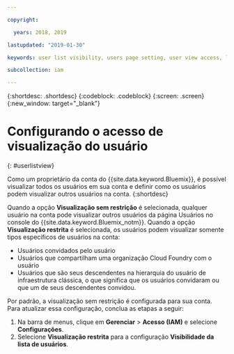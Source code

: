 ```yaml
---

copyright:

  years: 2018, 2019

lastupdated: "2019-01-30"

keywords: user list visibility, users page setting, user view access, limit access to users list, user list access

subcollection: iam

---
```


{:shortdesc: .shortdesc}
{:codeblock: .codeblock}
{:screen: .screen}
{:new_window: target="_blank"}

# Configurando o acesso de visualização do usuário
{: #userlistview}

Como um proprietário da conta do {{site.data.keyword.Bluemix}}, é possível visualizar todos os usuários em sua conta e definir como os usuários podem visualizar outros usuários na conta.
{:shortdesc}

Quando a opção **Visualização sem restrição** é selecionada, qualquer usuário na conta pode visualizar outros usuários da página Usuários no console do {{site.data.keyword.Bluemix_notm}}. Quando a opção **Visualização restrita** é selecionada, os usuários podem visualizar somente tipos específicos de usuários na conta:

* Usuários convidados pelo usuário
* Usuários que compartilham uma organização Cloud Foundry com o usuário
* Usuários que são seus descendentes na hierarquia do usuário de infraestrutura clássica, o que significa que os usuários convidaram ou que um de seus descendentes convidou.

Por padrão, a visualização sem restrição é configurada para sua conta. Para atualizar essa configuração, conclua as etapas a seguir:

1. Na barra de menus, clique em **Gerenciar** &gt; **Acesso (IAM)** e selecione **Configurações**.
2. Selecione **Visualização restrita** para a configuração **Visibilidade da lista de usuários**.
